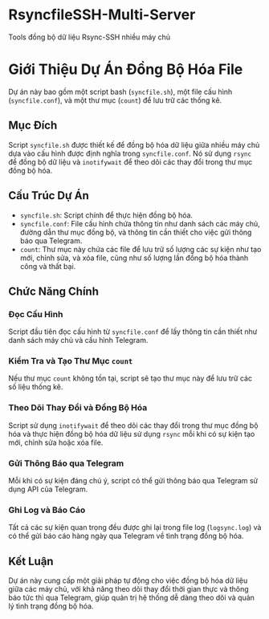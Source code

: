 # RsyncfileSSH-Multi-Server
 Tools đồng bộ dữ liệu Rsync-SSH nhiều máy chủ

# Giới Thiệu Dự Án Đồng Bộ Hóa File

Dự án này bao gồm một script bash (`syncfile.sh`), một file cấu hình (`syncfile.conf`), và một thư mục (`count`) để lưu trữ các thống kê.

## Mục Đích

Script `syncfile.sh` được thiết kế để đồng bộ hóa dữ liệu giữa nhiều máy chủ dựa vào cấu hình được định nghĩa trong `syncfile.conf`. Nó sử dụng `rsync` để đồng bộ dữ liệu và `inotifywait` để theo dõi các thay đổi trong thư mục đồng bộ hóa.

## Cấu Trúc Dự Án

- `syncfile.sh`: Script chính để thực hiện đồng bộ hóa.
- `syncfile.conf`: File cấu hình chứa thông tin như danh sách các máy chủ, đường dẫn thư mục đồng bộ, và thông tin cần thiết cho việc gửi thông báo qua Telegram.
- `count`: Thư mục này chứa các file để lưu trữ số lượng các sự kiện như tạo mới, chỉnh sửa, và xóa file, cũng như số lượng lần đồng bộ hóa thành công và thất bại.

## Chức Năng Chính

### Đọc Cấu Hình

Script đầu tiên đọc cấu hình từ `syncfile.conf` để lấy thông tin cần thiết như danh sách máy chủ và cấu hình Telegram.

### Kiểm Tra và Tạo Thư Mục `count`

Nếu thư mục `count` không tồn tại, script sẽ tạo thư mục này để lưu trữ các số liệu thống kê.

### Theo Dõi Thay Đổi và Đồng Bộ Hóa

Script sử dụng `inotifywait` để theo dõi các thay đổi trong thư mục đồng bộ hóa và thực hiện đồng bộ hóa dữ liệu sử dụng `rsync` mỗi khi có sự kiện tạo mới, chỉnh sửa hoặc xóa file.

### Gửi Thông Báo qua Telegram

Mỗi khi có sự kiện đáng chú ý, script có thể gửi thông báo qua Telegram sử dụng API của Telegram.

### Ghi Log và Báo Cáo

Tất cả các sự kiện quan trọng đều được ghi lại trong file log (`logsync.log`) và có thể gửi báo cáo hàng ngày qua Telegram về tình trạng đồng bộ hóa.

## Kết Luận

Dự án này cung cấp một giải pháp tự động cho việc đồng bộ hóa dữ liệu giữa các máy chủ, với khả năng theo dõi thay đổi thời gian thực và thông báo tức thì qua Telegram, giúp quản trị hệ thống dễ dàng theo dõi và quản lý tình trạng đồng bộ hóa.
